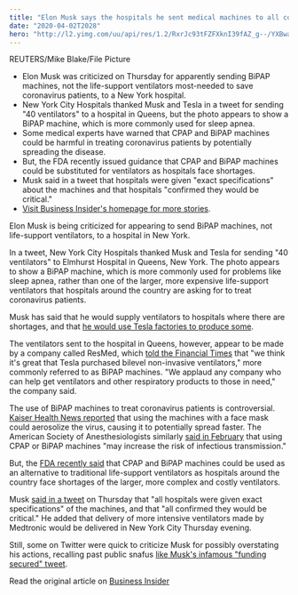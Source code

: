 ```yaml
---
title: "Elon Musk says the hospitals he sent medical machines to all confirmed they were 'critical' and traditional ventilators are arriving shortly"
date: "2020-04-02T2028"
hero: "http://l2.yimg.com/uu/api/res/1.2/RxrJc93tFZFXknI39fAZ_g--/YXBwaWQ9eXRhY2h5b247aD04Njt3PTEzMDs-/https://media.zenfs.com/EN/business_insider_articles_888/c9bc704b876cfa334649e3cb7c8c1429"
---
```

REUTERS/Mike Blake/File Picture

  * Elon Musk was criticized on Thursday for apparently sending BiPAP machines, not the life-support ventilators most-needed to save coronavirus patients, to a New York hospital. 
  * New York City Hospitals thanked Musk and Tesla in a tweet for sending "40 ventilators" to a hospital in Queens, but the photo appears to show a BiPAP machine, which is more commonly used for sleep apnea. 
  * Some medical experts have warned that CPAP and BiPAP machines could be harmful in treating coronavirus patients by potentially spreading the disease. 
  * But, the FDA recently issued guidance that CPAP and BiPAP machines could be substituted for ventilators as hospitals face shortages. 
  * Musk said in a tweet that hospitals were given "exact specifications" about the machines and that hospitals "confirmed they would be critical." 
  * [Visit Business Insider's homepage for more stories][1].

Elon Musk is being criticized for appearing to send BiPAP machines, not
life-support ventilators, to a hospital in New York.

In a tweet, New York City Hospitals thanked Musk and Tesla for sending
"40 ventilators" to Elmhurst Hospital in Queens, New York. The photo
appears to show a BiPAP machine, which is more commonly used for
problems like sleep apnea, rather than one of the larger, more expensive
life-support ventilators that hospitals around the country are asking
for to treat coronavirus patients.



Musk has said that he would supply ventilators to hospitals where there
are shortages, and that [he would use Tesla factories to produce
some][2].

The ventilators sent to the hospital in Queens, however, appear to be
made by a company called ResMed, which [told the Financial Times][3]
that "we think it's great that Tesla purchased bilevel non-invasive
ventilators," more commonly referred to as BiPAP machines. "We applaud
any company who can help get ventilators and other respiratory products
to those in need," the company said.

The use of BiPAP machines to treat coronavirus patients is
controversial. [Kaiser Health News reported][4] that using the machines
with a face mask could aerosolize the virus, causing it to potentially
spread faster. The American Society of Anesthesiologists similarly [said
in February][5] that using CPAP or BiPAP machines "may increase the risk
of infectious transmission."

But, the [FDA recently said][6] that CPAP and BiPAP machines could be
used as an alternative to traditional life-support ventilators as
hospitals around the country face shortages of the larger, more complex
and costly ventilators.

Musk [said in a tweet][7] on Thursday that "all hospitals were given
exact specifications" of the machines, and that "all confirmed they
would be critical." He added that delivery of more intensive ventilators
made by Medtronic would be delivered in New York City Thursday evening.

Still, some on Twitter were quick to criticize Musk for possibly
overstating his actions, recalling past public snafus [like Musk's
infamous "funding secured" tweet][8].





Read the original article on [Business Insider][9]

   [1]: https://www.businessinsider.com/?hprecirc-bullet?utm_source=yahoo.com&utm_medium=referral
   [2]: https://www.businessinsider.com/elon-musk-ventilator-production-new-york-gigafactory-2020-3?utm_source=yahoo.com&utm_medium=referral
   [3]: https://ftalphaville.ft.com/2020/04/01/1585782924000/Elon-Musk-promised-ventilators--These-are-BPAP-machines-/
   [4]: https://khn.org/news/covid19-ventilator-shortage-substituting-cpaps-could-spread-coronavirus/
   [5]: https://www.asahq.org/about-asa/governance-and-committees/asa-committees/committee-on-occupational-health/coronavirus
   [6]: https://www.fda.gov/news-events/press-announcements/coronavirus-covid-19-update-fda-continues-facilitate-access-crucial-medical-products-including
   [7]: https://twitter.com/elonmusk/status/1245800685494366208?s=20
   [8]: https://www.businessinsider.com/elon-musk-tesla-private-one-year-anniversary-2019-8#am-considering-taking-tesla-private-at-420-1?utm_source=yahoo.com&utm_medium=referral
   [9]: https://www.businessinsider.com/elon-musk-criticized-possible-bipap-machines-ventilators-new-york-hospital-2020-4